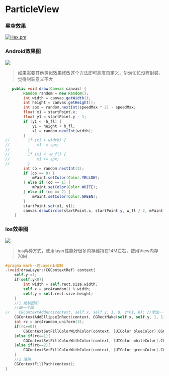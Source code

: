 # ParticleView
### 星空效果
[![Hex.pm](https://img.shields.io/hexpm/l/plug.svg)](http://www.apache.org/licenses/LICENSE-2.0)

### Android效果图
![](https://github.com/yaooort/ParticleView/blob/master/Android/img/see.gif)

> 如果需要其他类似效果修改这个方法即可高度自定义，匆匆忙忙没有封装，觉得封装意义不大

```java
   public void draw(Canvas canvas) {
        Random random = new Random();
        int width = canvas.getWidth();
        int height = canvas.getHeight();
        int spx = random.nextInt(speedMax * 2) - speedMax;
        float x1 = startPoint.x;
        float y1 = startPoint.y - 1;
        if (y1 < -h_fl) {
            y1 = height + h_fl;
            x1 = random.nextInt(width);
        }
//        if (x1 > width) {
//            x1 -= spx;
//        }
//        if (x1 < -w_fl) {
//            x1 += spx;
//        }
        int co = random.nextInt(3);
        if (co == 0) {
            mPaint.setColor(Color.YELLOW);
        } else if (co == 1) {
            mPaint.setColor(Color.WHITE);
        } else if (co == 2) {
            mPaint.setColor(Color.GREEN);
        }
        startPoint.set(x1, y1);
        canvas.drawCircle(startPoint.x, startPoint.y, w_fl / 2, mPaint);
    }
```

### ios效果图
![](https://github.com/yaooort/ParticleView/blob/master/img/see.gif)

> ios两种方式，使用layer性能好很多内存维持在14M左右，使用View内存70M

``` objective-c
#pragma mark--在Layer上绘制
-(void)drawLayer:(CGContextRef) context{
    self.y-=1;
    if(self.y<0){
        int width = self.rect.size.width;
        self.x = arc4random() % width;
        self.y = self.rect.size.height;
    }
    //1.绘制图形
    //画一个圆
//    CGContextAddArc(context, self.x, self.y, 1, 0, 2*PI, 0); //添加一个圆
    CGContextAddEllipseInRect(context, CGRectMake(self.x, self.y, 1, 1));
    int rc = arc4random_uniform(3);
    if(rc==0){
        CGContextSetFillColorWithColor(context, [UIColor blueColor].CGColor);//填充颜色
    }else if(rc==1){
        CGContextSetFillColorWithColor(context, [UIColor whiteColor].CGColor);//填充颜色
    }else if(rc==2){
        CGContextSetFillColorWithColor(context, [UIColor greenColor].CGColor);//填充颜色
    }
    //2.渲染
    CGContextFillPath(context);
}

```

